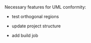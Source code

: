 Necessary features for UML conformity:

- test orthogonal regions

- update project structure
- add build job
